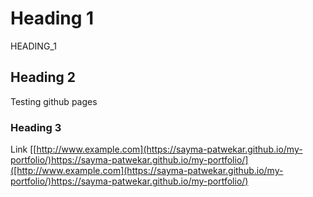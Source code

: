 # Heading 1

HEADING_1

## Heading 2

Testing github pages

### Heading 3

Link
[[http://www.example.com](https://sayma-patwekar.github.io/my-portfolio/)https://sayma-patwekar.github.io/my-portfolio/]([http://www.example.com](https://sayma-patwekar.github.io/my-portfolio/)https://sayma-patwekar.github.io/my-portfolio/)
